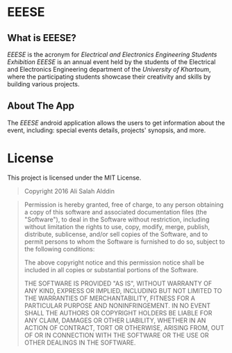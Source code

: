 # EEESE

## What is EEESE?
_EEESE_ is the acronym for _Electrical and Electronics Engineering Students Exhibition_
_EEESE_ is an annual event held by the students of the Electrical and Electronics Engineering department of the _University of Khartoum_, where the participating students showcase their creativity and skills by building various projects.

## About The App
The _EEESE_ android application allows the users to get information about the event, including: special events details, projects' synopsis, and more.

# License
This project is licensed under the MIT License.

>Copyright 2016 Ali Salah Alddin

>Permission is hereby granted, free of charge, to any person obtaining a copy of this software and associated documentation files (the "Software"), to deal in the Software without restriction, including without limitation the rights to use, copy, modify, merge, publish, distribute, sublicense, and/or sell copies of the Software, and to permit persons to whom the Software is furnished to do so, subject to the following conditions:
>
>The above copyright notice and this permission notice shall be included in all copies or substantial portions of the Software.
>
>THE SOFTWARE IS PROVIDED "AS IS", WITHOUT WARRANTY OF ANY KIND, EXPRESS OR IMPLIED, INCLUDING BUT NOT LIMITED TO THE WARRANTIES OF MERCHANTABILITY, FITNESS FOR A PARTICULAR PURPOSE AND NONINFRINGEMENT. IN NO EVENT SHALL THE AUTHORS OR COPYRIGHT HOLDERS BE LIABLE FOR ANY CLAIM, DAMAGES OR OTHER LIABILITY, WHETHER IN AN ACTION OF CONTRACT, TORT OR OTHERWISE, ARISING FROM, OUT OF OR IN CONNECTION WITH THE SOFTWARE OR THE USE OR OTHER DEALINGS IN THE SOFTWARE.
